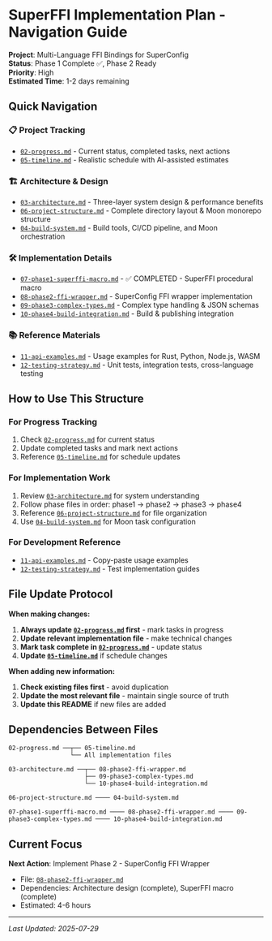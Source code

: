 # SuperFFI Implementation Plan - Navigation Guide

**Project**: Multi-Language FFI Bindings for SuperConfig  
**Status**: Phase 1 Complete ✅, Phase 2 Ready  
**Priority**: High  
**Estimated Time**: 1-2 days remaining  

## Quick Navigation

### 📋 **Project Tracking**
- [`02-progress.md`](./02-progress.md) - Current status, completed tasks, next actions
- [`05-timeline.md`](./05-timeline.md) - Realistic schedule with AI-assisted estimates

### 🏗️ **Architecture & Design** 
- [`03-architecture.md`](./03-architecture.md) - Three-layer system design & performance benefits
- [`06-project-structure.md`](./06-project-structure.md) - Complete directory layout & Moon monorepo structure
- [`04-build-system.md`](./04-build-system.md) - Build tools, CI/CD pipeline, and Moon orchestration

### 🛠️ **Implementation Details**
- [`07-phase1-superffi-macro.md`](./07-phase1-superffi-macro.md) - ✅ COMPLETED - SuperFFI procedural macro
- [`08-phase2-ffi-wrapper.md`](./08-phase2-ffi-wrapper.md) - SuperConfig FFI wrapper implementation  
- [`09-phase3-complex-types.md`](./09-phase3-complex-types.md) - Complex type handling & JSON schemas
- [`10-phase4-build-integration.md`](./10-phase4-build-integration.md) - Build & publishing integration

### 📚 **Reference Materials**
- [`11-api-examples.md`](./11-api-examples.md) - Usage examples for Rust, Python, Node.js, WASM
- [`12-testing-strategy.md`](./12-testing-strategy.md) - Unit tests, integration tests, cross-language testing

## How to Use This Structure

### **For Progress Tracking**
1. Check [`02-progress.md`](./02-progress.md) for current status
2. Update completed tasks and mark next actions
3. Reference [`05-timeline.md`](./05-timeline.md) for schedule updates

### **For Implementation Work**
1. Review [`03-architecture.md`](./03-architecture.md) for system understanding
2. Follow phase files in order: phase1 → phase2 → phase3 → phase4
3. Reference [`06-project-structure.md`](./06-project-structure.md) for file organization
4. Use [`04-build-system.md`](./04-build-system.md) for Moon task configuration

### **For Development Reference**
- [`11-api-examples.md`](./11-api-examples.md) - Copy-paste usage examples
- [`12-testing-strategy.md`](./12-testing-strategy.md) - Test implementation guides

## File Update Protocol

**When making changes:**
1. **Always update [`02-progress.md`](./02-progress.md) first** - mark tasks in progress
2. **Update relevant implementation file** - make technical changes
3. **Mark task complete in [`02-progress.md`](./02-progress.md)** - update status
4. **Update [`05-timeline.md`](./05-timeline.md)** if schedule changes

**When adding new information:**
1. **Check existing files first** - avoid duplication
2. **Update the most relevant file** - maintain single source of truth
3. **Update this README** if new files are added

## Dependencies Between Files

```
02-progress.md ──┬── 05-timeline.md
                 └── All implementation files

03-architecture.md ──┬── 08-phase2-ffi-wrapper.md
                     ├── 09-phase3-complex-types.md  
                     └── 10-phase4-build-integration.md

06-project-structure.md ──── 04-build-system.md

07-phase1-superffi-macro.md ──── 08-phase2-ffi-wrapper.md ──── 09-phase3-complex-types.md ──── 10-phase4-build-integration.md
```

## Current Focus

**Next Action**: Implement Phase 2 - SuperConfig FFI Wrapper
- File: [`08-phase2-ffi-wrapper.md`](./08-phase2-ffi-wrapper.md)
- Dependencies: Architecture design (complete), SuperFFI macro (complete)
- Estimated: 4-6 hours

---
*Last Updated: 2025-07-29*